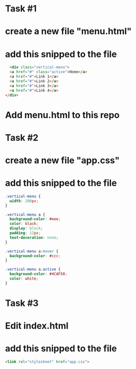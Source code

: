 # Task #1
# create a new file "menu.html"
# add this snipped to the file
```html
  <div class="vertical-menu">
  <a href="#" class="active">Home</a>
  <a href="#">Link 1</a>
  <a href="#">Link 2</a>
  <a href="#">Link 3</a>
  <a href="#">Link 4</a>
</div>
```
# Add menu.html to this repo


# Task #2
# create a new file "app.css"
# add this snipped to the file
```css
.vertical-menu {
  width: 200px;
}

.vertical-menu a {
  background-color: #eee;
  color: black;
  display: block;
  padding: 12px;
  text-decoration: none;
}

.vertical-menu a:hover {
  background-color: #ccc;
}

.vertical-menu a.active {
  background-color: #4CAF50;
  color: white;
}
```

# Task #3
# Edit index.html
# add this snipped to the file
```html
<link rel="stylesheet" href="app.css">
```
